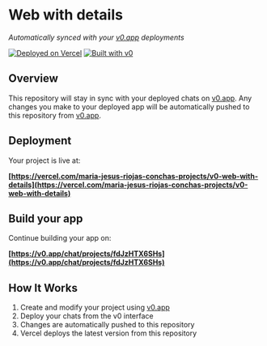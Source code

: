 # Web with details

*Automatically synced with your [v0.app](https://v0.app) deployments*

[![Deployed on Vercel](https://img.shields.io/badge/Deployed%20on-Vercel-black?style=for-the-badge&logo=vercel)](https://vercel.com/maria-jesus-riojas-conchas-projects/v0-web-with-details)
[![Built with v0](https://img.shields.io/badge/Built%20with-v0.app-black?style=for-the-badge)](https://v0.app/chat/projects/fdJzHTX6SHs)

## Overview

This repository will stay in sync with your deployed chats on [v0.app](https://v0.app).
Any changes you make to your deployed app will be automatically pushed to this repository from [v0.app](https://v0.app).

## Deployment

Your project is live at:

**[https://vercel.com/maria-jesus-riojas-conchas-projects/v0-web-with-details](https://vercel.com/maria-jesus-riojas-conchas-projects/v0-web-with-details)**

## Build your app

Continue building your app on:

**[https://v0.app/chat/projects/fdJzHTX6SHs](https://v0.app/chat/projects/fdJzHTX6SHs)**

## How It Works

1. Create and modify your project using [v0.app](https://v0.app)
2. Deploy your chats from the v0 interface
3. Changes are automatically pushed to this repository
4. Vercel deploys the latest version from this repository